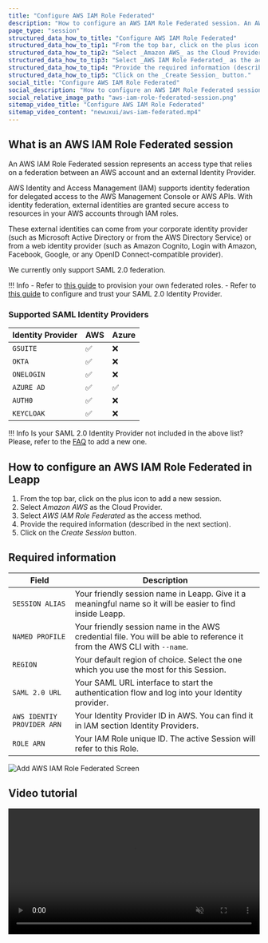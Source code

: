```yaml
---
title: "Configure AWS IAM Role Federated"
description: "How to configure an AWS IAM Role Federated session. An AWS IAM Role Federated session represents an access type that relies on a federation between an AWS account and an external Identity Provider."
page_type: "session"
structured_data_how_to_title: "Configure AWS IAM Role Federated"
structured_data_how_to_tip1: "From the top bar, click on the plus icon to add a new session."
structured_data_how_to_tip2: "Select _Amazon AWS_ as the Cloud Provider."
structured_data_how_to_tip3: "Select _AWS IAM Role Federated_ as the access method."
structured_data_how_to_tip4: "Provide the required information (described in the next section)."
structured_data_how_to_tip5: "Click on the _Create Session_ button."
social_title: "Configure AWS IAM Role Federated"
social_description: "How to configure an AWS IAM Role Federated session. An AWS IAM Role Federated session represents an access type that relies on a federation between an AWS account and an external Identity Provider."
social_relative_image_path: "aws-iam-role-federated-session.png"
sitemap_video_title: "Configure AWS IAM Role Federated"
sitemap_video_content: "newuxui/aws-iam-federated.mp4"
---
```


## What is an AWS IAM Role Federated session

An AWS IAM Role Federated session represents an access type that relies on a federation between an AWS account and an external Identity Provider.  

AWS Identity and Access Management (IAM) supports identity federation for delegated access to the AWS Management Console or AWS APIs. 
With identity federation, external identities are granted secure access to resources in your AWS accounts through IAM roles.

These external identities can come from your corporate identity provider (such as Microsoft Active Directory or from the AWS Directory Service) 
or from a web identity provider (such as Amazon Cognito, Login with Amazon, Facebook, Google, or any OpenID Connect-compatible provider).

We currently only support SAML 2.0 federation.

!!! Info
    - Refer to [this guide](https://docs.aws.amazon.com/IAM/latest/UserGuide/id_roles_create_for-idp_saml.html) to provision your own federated roles.
    - Refer to [this guide](https://docs.aws.amazon.com/IAM/latest/UserGuide/id_roles_providers_create_saml.html) to configure and trust your SAML 2.0 Identity Provider.

### Supported SAML Identity Providers

| Identity Provider | AWS                                 | Azure              |
|-------------------| ----------------------------------- |--------------------|
| `GSUITE`          | :white_check_mark:                  | :x:                |
| `OKTA`            | :white_check_mark:                  | :x:                |
| `ONELOGIN`        | :white_check_mark:                  | :x:                |
| `AZURE AD`        | :white_check_mark:                  | :white_check_mark: |
| `AUTH0`           | :white_check_mark:                  | :x:                |
| `KEYCLOAK`        | :white_check_mark:                  | :x:                |

!!! Info
    Is your SAML 2.0 Identity Provider not included in the above list? Please, refer to the [FAQ](/latest/troubleshooting/faq/#how-can-i-add-support-to-a-new-saml-20-identity-provider) to add a new one.

## How to configure an AWS IAM Role Federated in Leapp

1. From the top bar, click on the plus icon to add a new session.
2. Select _Amazon AWS_ as the Cloud Provider.
3. Select _AWS IAM Role Federated_ as the access method.
4. Provide the required information (described in the next section).
5. Click on the _Create Session_ button.

## Required information

| Field                      | Description                                                                                                              |
|----------------------------|--------------------------------------------------------------------------------------------------------------------------|
| `SESSION ALIAS`            | Your friendly session name in Leapp. Give it a meaningful name so it will be easier to find inside Leapp.       |
| `NAMED PROFILE`            | Your friendly session name in the AWS credential file. You will be able to reference it from the AWS CLI with `--name`. |
| `REGION`                   | Your default region of choice. Select the one which you use the most for this Session.                                   |
| `SAML 2.0 URL`             | Your SAML URL interface to start the authentication flow and log into your Identity provider.                               |
| `AWS IDENTIY PROVIDER ARN` | Your Identity Provider ID in AWS. You can find it in IAM section Identity Providers.                                     |
| `ROLE ARN`                 | Your IAM Role unique ID. The active Session will refer to this Role.                                     |

![](../../images/screens/newuxui/aws-iam-role-federated.png?style=center-img "Add AWS IAM Role Federated Screen")

## Video tutorial

<video width="100%" muted autoplay loop> <source src="../../videos/newuxui/aws-iam-federated.mp4" type="video/mp4"> </video>

